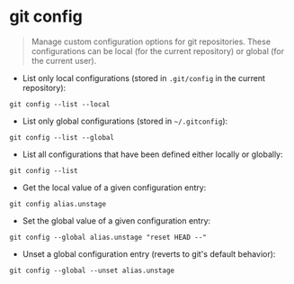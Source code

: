 # git config

> Manage custom configuration options for git repositories.
> These configurations can be local (for the current repository) or global (for the current user).

- List only local configurations (stored in `.git/config` in the current repository):

`git config --list --local`

- List only global configurations (stored in `~/.gitconfig`):

`git config --list --global`

- List all configurations that have been defined either locally or globally:

`git config --list`

- Get the local value of a given configuration entry:

`git config alias.unstage`

- Set the global value of a given configuration entry:

`git config --global alias.unstage "reset HEAD --"`

- Unset a global configuration entry (reverts to git's default behavior):

`git config --global --unset alias.unstage`
